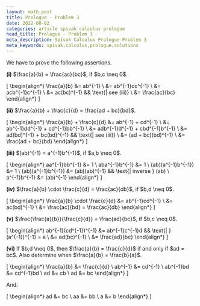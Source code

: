 ```yaml
---
layout: math_post
title: Prologue - Problem 3
date: 2022-08-02
categories: article spivak calculus prologue
head_title: Prologue - Problem 3
meta_description: Spivak Calculus Prologue Problem 3
meta_keywords: spivak,calculus,prologue,solutions
---
```


We have to prove the following assertions.

<p>
  <strong>(i)</strong> $\frac{a}{b} = \frac{ac}{bc}$, if $b,c \neq 0$.

  \[
    \begin{align*}
      \frac{a}{b} &= ab^{-1} \\
      &= ab^{-1}cc^{-1} \\
      &= acb^{-1}c^{-1} \\
      &= ac(bc)^{-1} && \text{| see (iii)} \\
      &= \frac{ac}{bc}
    \end{align*}
  \]
</p>

<p>
  <strong>(ii)</strong> $\frac{a}{b} + \frac{c}{d} = \frac{ad + bc}{bd}$.

  \[
    \begin{align*}
      \frac{a}{b} + \frac{c}{d} &= ab^{-1} + cd^{-1} \\
      &= ab^{-1}dd^{-1} + cd^{-1}bb^{-1} \\
      &= adb^{-1}d^{-1} + cbd^{-1}b^{-1} \\
      &= ad(bd)^{-1} + bc(bd)^{-1} && \text{| see (iii)} \\
      &= (ad + bc)(bd)^{-1} \\
      &= \frac{ad + bc}{bd}
    \end{align*}
  \]
</p>

<p>
  <strong>(iii)</strong> $(ab)^{-1} = a^{-1}b^{-1}$, if $a,b \neq 0$.

  \[
    \begin{align*}
      aa^{-1}bb^{-1} &= 1 \\
      aba^{-1}b^{-1} &= 1 \\
      (ab)(a^{-1}b^{-1}) &= 1 \\
      (ab)(a^{-1}b^{-1}) &= (ab)(ab)^{-1} && \text{| inverse } (ab) \\
      a^{-1}b^{-1} &= (ab)^{-1}
    \end{align*}
  \]
</p>

<p>
  <strong>(iv)</strong> $\frac{a}{b} \cdot \frac{c}{d} = \frac{ac}{db}$, if $b,d \neq 0$.

  \[
    \begin{align*}
      \frac{a}{b} \cdot \frac{c}{d} &= ab^{-1}cd^{-1} \\
      &= ac(bd)^{-1} \\
      &= \frac{ac}{bd} = \frac{ac}{db}
    \end{align*}
  \]
</p>

<p>
  <strong>(v)</strong> $\frac{\frac{a}{b}}{\frac{c}{d}} = \frac{ad}{bc}$, if $b,c \neq 0$.

  \[
    \begin{align*}
      ab^{-1}(cd^{-1})^{-1} &= ab^{-1}c^{-1}d && \text{| } (a^{-1})^{-1} = a \\
      &= ad(bc)^{-1} \\
      &= \frac{ad}{bc}
    \end{align*}
  \]
</p>

<p>
  <strong>(vi)</strong> If $b,d \neq 0$, then $\frac{a}{b} = \frac{c}{d}$ if and only if $ad = bc$. Also determine when $\frac{a}{b} = \frac{b}{a}$.

  \[
    \begin{align*}
      \frac{a}{b} &= \frac{c}{d} \\
      ab^{-1} &= cd^{-1} \\
      ab^{-1}bd &= cd^{-1}bd \\
      ad &= cb \\
      ad &= bc
    \end{align*}
  \]

  And:

\[
    \begin{align*}
      ad &= bc \\
      aa &= bb \\
      a &= b
    \end{align*}
  \]
</p>